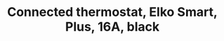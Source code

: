 ---
date_added: 2023-04-23
model: EKO07259
vendor: Schneider Electric
title: Connected thermostat, Elko Smart, Plus, 16A, black
category: hvac
mlink: https://www.se.com/ww/en/product/EKO07258/connected-thermostat-elko-smart-plus-16a-black/
link: https://www.elektroimportoren.no/elko-smart-zigbee-termostat-rs-renhvit/4523406/Product.html
link2: https://elkosmart.elko.no/produkter/smarttermostat-plus-polarhvit
zigbeemodel: EKO07259
compatible: z2m
---